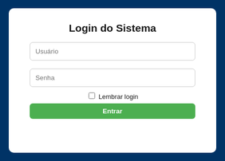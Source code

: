 <!DOCTYPE html>
<html lang="pt-BR">
<head>
<meta charset="utf-8">
<meta name="viewport" content="width=device-width,initial-scale=1">
<title>Ponto Eletrônico - Firebase</title>
<style>
  /* MESMO CSS do anterior */
  :root{--blue:#003366;--green:#4CAF50;--yellow:#ff9800;--red:#f44336;}
  body{font-family:Arial,Helvetica,sans-serif;background:#f7f9fc;margin:0}
  header{background:var(--blue);color:#fff;padding:10px 16px;display:flex;align-items:center;justify-content:space-between;gap:12px;flex-wrap:wrap}
  .logo{font-weight:700}
  #clock{font-weight:700}
  .controls{display:flex;gap:8px;align-items:center;flex-wrap:wrap}
  button{padding:8px 12px;border:none;border-radius:6px;cursor:pointer;font-weight:600}
  .add{background:var(--green);color:#fff}
  .edit{background:#2196F3;color:#fff}
  .del{background:#f44336;color:#fff}
  .download{background:var(--yellow);color:#111}
  .secondary{background:#e0e0e0;color:#222}
  main{padding:18px;max-width:1100px;margin:18px auto}
  .search{width:100%;padding:8px;border-radius:6px;border:1px solid #ccc;margin-bottom:12px}
  table{width:100%;border-collapse:collapse;background:#fff;border-radius:8px;overflow:hidden;box-shadow:0 4px 18px rgba(0,0,0,0.06)}
  th,td{padding:10px;border-bottom:1px solid #eee;text-align:left;font-size:14px}
  th{background:#fafafa;font-weight:700}
  tr:hover td{background:#fbfbfb}
  .small{font-size:13px;color:#666;margin-left:6px}
  .muted{color:#666;font-size:13px}
  .flex-row{display:flex;gap:8px;align-items:center}
  .modal{position:fixed;inset:0;background:rgba(0,0,0,.5);display:flex;align-items:center;justify-content:center;z-index:999}
  .modal-content{background:#fff;padding:20px;border-radius:10px;width:95%;max-width:420px}
  .hidden{display:none}
  .top-right{display:flex;gap:8px;align-items:center}
</style>
</head>
<body>

<!-- LOGIN -->
<div id="loginScreen" style="position:fixed;inset:0;background:var(--blue);display:flex;align-items:center;justify-content:center;z-index:9999">
  <div style="background:#fff;padding:28px;border-radius:10px;width:92%;max-width:360px;text-align:center">
    <h2 style="margin:0 0 8px">Login do Sistema</h2>
    <input id="user" placeholder="Usuário" style="width:92%;padding:10px;margin:8px 0;border-radius:6px;border:1px solid #ccc"><br>
    <input id="pass" type="password" placeholder="Senha" style="width:92%;padding:10px;margin:8px 0;border-radius:6px;border:1px solid #ccc"><br>
    <label style="font-size:13px"><input type="checkbox" id="remember"> Lembrar login</label><br>
    <button id="loginBtn" class="add" style="width:92%;margin-top:6px">Entrar</button>
    <p id="loginMsg" style="color:crimson;margin-top:8px;height:18px"></p>
  </div>
</div>

<header>
  <div style="display:flex;gap:12px;align-items:center">
    <div class="logo">Ponto Eletrônico</div>
    <div id="status" class="muted">Online • Firebase</div>
  </div>

  <div id="clock">--:--:--</div>

  <div class="controls top-right">
    <button class="add" id="addColabBtn">Adicionar</button>
    <button class="download" id="baixarBtn">Baixar Planilha</button>
    <button class="secondary" id="limparTodosBtn">Limpar todos os pontos</button>
    <button class="secondary" id="logoutBtn">Sair</button>
  </div>
</header>

<main id="mainApp" class="hidden">
  <input id="search" class="search" placeholder="🔍 Pesquisar por nome, matrícula ou e-mail">

  <h3>Colaboradores</h3>
  <table id="colabTable">
    <thead>
      <tr>
        <th>#</th><th>ID</th><th>Nome</th><th>Matrícula / E-mail</th><th>Turno</th><th>Ações</th>
      </tr>
    </thead>
    <tbody id="colabBody"></tbody>
  </table>

  <h3 style="margin-top:18px">Pontos Registrados</h3>
  <table id="pontosTable">
    <thead>
      <tr>
        <th>#</th><th>ID Colab</th><th>Nome</th><th>Matrícula</th><th>E-mail</th><th>Tipo</th><th>Data</th><th>Hora</th><th>Ações</th>
      </tr>
    </thead>
    <tbody id="pontosBody"></tbody>
  </table>
</main>

<!-- Modal Colaborador -->
<div id="colabModal" class="modal hidden">
  <div class="modal-content">
    <h3 id="colabTitle">Novo Colaborador</h3>
    <input type="hidden" id="colabId">
    <div style="margin-top:8px">
      <label>Nome</label><br><input id="colabNome" style="width:100%;padding:8px;margin:6px 0;border-radius:6px;border:1px solid #ccc">
      <label>Matrícula</label><br><input id="colabMatricula" style="width:100%;padding:8px;margin:6px 0;border-radius:6px;border:1px solid #ccc">
      <label>E-mail</label><br><input id="colabEmail" style="width:100%;padding:8px;margin:6px 0;border-radius:6px;border:1px solid #ccc">
      <label>Turno</label><br><input id="colabTurno" style="width:100%;padding:8px;margin:6px 0;border-radius:6px;border:1px solid #ccc">
    </div>
    <div style="display:flex;gap:8px;justify-content:flex-end;margin-top:12px">
      <button id="saveColabBtn" class="add">Salvar</button>
      <button id="cancelColabBtn" class="secondary">Cancelar</button>
    </div>
  </div>
</div>

<!-- Firebase -->
<script type="module">
import { initializeApp } from "https://www.gstatic.com/firebasejs/9.24.0/firebase-app.js";
import { getDatabase, ref, set, push, get, child, remove, onValue } from "https://www.gstatic.com/firebasejs/9.24.0/firebase-database.js";

const firebaseConfig = {
  apiKey: "AIzaSyCpBiFzqOod4K32cWMr5hfx13fw6LGcPVY",
  authDomain: "ponto-eletronico-f35f9.firebaseapp.com",
  projectId: "ponto-eletronico-f35f9",
  storageBucket: "ponto-eletronico-f35f9.appspot.com",
  messagingSenderId: "208638350255",
  appId: "1:208638350255:web:63d016867a67575b5e155a"
};
const app = initializeApp(firebaseConfig);
const db = getDatabase(app);

/* LOGIN */
const loginScreen = document.getElementById('loginScreen');
const mainApp = document.getElementById('mainApp');
const loginBtn = document.getElementById('loginBtn');
const loginMsg = document.getElementById('loginMsg');
const logoutBtn = document.getElementById('logoutBtn');
const rememberCheckbox = document.getElementById('remember');

loginBtn.addEventListener('click', ()=>{
  const u = document.getElementById('user').value.trim();
  const p = document.getElementById('pass').value.trim();
  if(u==='admin' && p==='1234'){
    loginScreen.style.display='none';
    mainApp.classList.remove('hidden');
    if(rememberCheckbox.checked) localStorage.setItem('autenticado','1');
    loadFirebaseData();
  } else {
    loginMsg.textContent='Usuário ou senha incorretos.';
    setTimeout(()=>loginMsg.textContent='',3000);
  }
});
if(localStorage.getItem('autenticado')==='1'){
  loginScreen.style.display='none';
  mainApp.classList.remove('hidden');
  loadFirebaseData();
}
logoutBtn.addEventListener('click', ()=>{
  localStorage.removeItem('autenticado');
  location.reload();
});

/* RELÓGIO */
const clockEl=document.getElementById('clock');
function atualizarRelogio(){ clockEl.textContent=new Date().toLocaleTimeString('pt-BR',{hour12:false}); }
setInterval(atualizarRelogio,1000);
atualizarRelogio();

/* ELEMENTOS */
const addColabBtn=document.getElementById('addColabBtn');
const baixarBtn=document.getElementById('baixarBtn');
const limparTodosBtn=document.getElementById('limparTodosBtn');
const searchInput=document.getElementById('search');
const colabBody=document.getElementById('colabBody');
const pontosBody=document.getElementById('pontosBody');

const colabModal=document.getElementById('colabModal');
const colabIdInput=document.getElementById('colabId');
const colabNomeInput=document.getElementById('colabNome');
const colabMatInput=document.getElementById('colabMatricula');
const colabEmailInput=document.getElementById('colabEmail');
const colabTurnoInput=document.getElementById('colabTurno');
const saveColabBtn=document.getElementById('saveColabBtn');
const cancelColabBtn=document.getElementById('cancelColabBtn');

let colaboradores = [];
let pontos = [];

/* FUNÇÕES FIREBASE */
function loadFirebaseData(){
  const colRef = ref(db, 'colaboradores');
  onValue(colRef, (snapshot)=>{
    colaboradores = snapshot.val() ? Object.values(snapshot.val()) : [];
    renderColaboradores();
  });

  const ptsRef = ref(db, 'pontos');
  onValue(ptsRef, (snapshot)=>{
    pontos = snapshot.val() ? Object.values(snapshot.val()) : [];
    renderPontos();
  });
}

function salvarFirebaseColab(col){
  if(col.id){
    set(ref(db,'colaboradores/'+col.id), col);
  } else {
    const newRef = push(ref(db,'colaboradores'));
    col.id = newRef.key;
    set(newRef,col);
  }
}
function removerFirebaseColab(id){ remove(ref(db,'colaboradores/'+id)); }
function salvarFirebasePonto(p){ push(ref(db,'pontos'),p); }
function removerFirebasePonto(key){ remove(ref(db,'pontos/'+key)); }

/* RENDER */
function renderColaboradores(){
  const term=(searchInput.value||'').toLowerCase().trim();
  colabBody.innerHTML='';
  colaboradores.forEach((c,idx)=>{
    if(term && !(c.nome.toLowerCase().includes(term) || c.matricula.toLowerCase().includes(term) || (c.email||'').toLowerCase().includes(term))) return;
    const tr=document.createElement('tr');
    tr.innerHTML=`
      <td>${idx+1}</td>
      <td>${c.id}</td>
      <td>${c.nome}</td>
      <td>${c.matricula} <span class="small">(${c.email||''})</span></td>
      <td>${c.turno||''}</td>
      <td class="flex-row">
        <button class="edit" onclick="editarColab('${c.id}')">Editar</button>
        <button class="del" onclick="removerColabPrompt('${c.id}')">Excluir</button>
        <button class="secondary" style="background:#e8f5e9;color:#111;margin-left:6px" onclick="registrarPontoPrompt('${c.id}','Entrada')">Entrada</button>
        <button class="secondary" style="background:#e3f2fd;color:#111" onclick="registrarPontoPrompt('${c.id}','Saída')">Saída</button>
      </td>
    `;
    colabBody.appendChild(tr);
  });
}
function renderPontos(){
  pontosBody.innerHTML='';
  pontos.forEach((p,i)=>{
    const tr=document.createElement('tr');
    tr.innerHTML=`
      <td>${i+1}</td>
      <td>${p.id}</td>
      <td>${p.nome}</td>
      <td>${p.matricula}</td>
      <td>${p.email||''}</td>
      <td>${p.tipo}</td>
      <td>${p.data}</td>
      <td>${p.hora}</td>
      <td><button class="del" onclick="removerPonto('${p.key}')">Excluir</button></td>
    `;
    pontosBody.appendChild(tr);
  });
}
</script>
</body>
</html>
